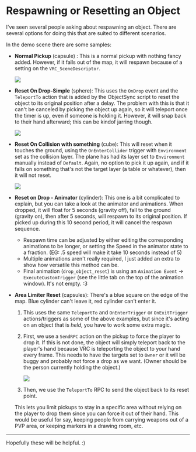 # Respawning or Resetting an Object
I've seen several people asking about respawning an object. There are several options for doing this that are suited to different scenarios.

In the demo scene there are some samples:

* **Normal Pickup** (capsule) : This is a normal pickup with nothing fancy added.  However, if it falls out of the map, it will respawn because of a setting on the `VRC_SceneDescriptor`.

   ![](https://i.imgur.com/qkaaFQH.png)
* **Reset On Drop-Simple** (sphere): This uses the `OnDrop` event and the `TeleportTo` action that is added by the ObjectSync script to reset the object to its original position after a delay.  The problem with this is that it can't be canceled by picking the object up again, so it will teleport once the timer is up, even if someone is holding it.  However, it will snap back to their hand afterward; this can be kindof jarring though.

    ![](https://i.imgur.com/aJDbOMu.png)

* **Reset On Collision with something** (cube): This will reset when it touches the ground, using the `OnEnterCollider` trigger with `Environment` set as the collision layer.  The plane has had its layer set to `Environment` manually instead of `Default`.  Again, no option to pick it up again, and if it falls on something that's not the target layer (a table or whatever), then it will not reset.

    ![](https://i.imgur.com/JDrdNAx.png)

* **Reset on Drop - Animator** (cylinder):  This one is a bit complicated to explain, but you can take a look at the animator and animations. When dropped, it will float for 5 seconds (gravity off), fall to the ground (gravity on), then after 5 seconds, will respawn to its original position.  If picked up during this 10 second period, it will cancel the respawn sequence.
  * Respawn time can be adjusted by either editing the corresponding animations to be longer, or setting the Speed in the animator state to a fraction. (EG: .5 speed will make it take 10 seconds instead of 5)
  * Multiple animations aren't really required, I just added an extra to show how versatile this method can be.
  * Final animation (`drop_object_reset`) is using an `Animation Event` -> `ExecuteCustomTrigger` (see the little tab on the top of the animation window).  It's not empty. :3


* **Area Limiter Reset** (capsules): There's a blue square on the edge of the map.  Blue cylinder can't leave it, red cylinder can't enter it.
  1. This uses the same `TeleportTo` and `OnEnterTrigger` or `OnExitTrigger` actions/triggers as some of the above examples, but since it's acting on an object that is *held*, you have to work some extra magic.
  2. First, we use a `SendRPC` action on the pickup to force the player to drop it.  If this is not done, the object will simply teleport back to the player's hand because VRC is teleporting the object to your hand every frame.  This needs to have the targets set to `Owner` or it will be buggy and probably not force a drop as we want.  (Owner should be the person currently holding the object.)

      ![](https://i.imgur.com/t8iKUVm.png)

  3. Then, we use the `TeleportTo` RPC to send the object back to its reset point.

   This lets you limit pickups to stay in a specific area without relying on the player to drop them since you can force it out of their hand.  This would be useful for say, keeping people from carrying weapons out of a PVP area, or keeping markers in a drawing room, etc.

---

Hopefully these will be helpful. :)
